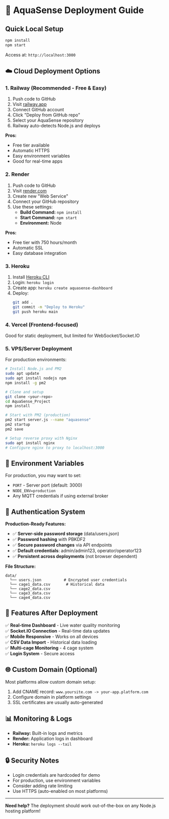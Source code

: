 # 🚀 AquaSense Deployment Guide

## Quick Local Setup
```bash
npm install
npm start
```
Access at: `http://localhost:3000`

## ☁️ Cloud Deployment Options

### 1. Railway (Recommended - Free & Easy)
1. Push code to GitHub
2. Visit [railway.app](https://railway.app)
3. Connect GitHub account
4. Click "Deploy from GitHub repo"
5. Select your AquaSense repository
6. Railway auto-detects Node.js and deploys

**Pros:** 
- Free tier available
- Automatic HTTPS
- Easy environment variables
- Good for real-time apps

### 2. Render
1. Push code to GitHub
2. Visit [render.com](https://render.com)
3. Create new "Web Service"
4. Connect your GitHub repository
5. Use these settings:
   - **Build Command:** `npm install`
   - **Start Command:** `npm start`
   - **Environment:** Node

**Pros:**
- Free tier with 750 hours/month
- Automatic SSL
- Easy database integration

### 3. Heroku
1. Install [Heroku CLI](https://devcenter.heroku.com/articles/heroku-cli)
2. Login: `heroku login`
3. Create app: `heroku create aquasense-dashboard`
4. Deploy:
   ```bash
   git add .
   git commit -m "Deploy to Heroku"
   git push heroku main
   ```

### 4. Vercel (Frontend-focused)
Good for static deployment, but limited for WebSocket/Socket.IO

### 5. VPS/Server Deployment
For production environments:

```bash
# Install Node.js and PM2
sudo apt update
sudo apt install nodejs npm
npm install -g pm2

# Clone and setup
git clone <your-repo>
cd AquaSense_Project
npm install

# Start with PM2 (production)
pm2 start server.js --name "aquasense"
pm2 startup
pm2 save

# Setup reverse proxy with Nginx
sudo apt install nginx
# Configure nginx to proxy to localhost:3000
```

## 🔧 Environment Variables

For production, you may want to set:
- `PORT` - Server port (default: 3000)
- `NODE_ENV=production`
- Any MQTT credentials if using external broker

## 🔐 Authentication System

**Production-Ready Features:**
- ✅ **Server-side password storage** (data/users.json)
- ✅ **Password hashing** with PBKDF2
- ✅ **Secure password changes** via API endpoints
- ✅ **Default credentials**: admin/admin123, operator/operator123
- ✅ **Persistent across deployments** (not browser dependent)

**File Structure:**
```
data/
  └── users.json          # Encrypted user credentials
  └── cage1_data.csv       # Historical data
  └── cage2_data.csv
  └── cage3_data.csv
  └── cage4_data.csv
```

## 📱 Features After Deployment

✅ **Real-time Dashboard** - Live water quality monitoring  
✅ **Socket.IO Connection** - Real-time data updates  
✅ **Mobile Responsive** - Works on all devices  
✅ **CSV Data Import** - Historical data loading  
✅ **Multi-cage Monitoring** - 4 cage system  
✅ **Login System** - Secure access  

## 🌐 Custom Domain (Optional)

Most platforms allow custom domain setup:
1. Add CNAME record: `www.yoursite.com -> your-app.platform.com`
2. Configure domain in platform settings
3. SSL certificates are usually auto-generated

## 📊 Monitoring & Logs

- **Railway:** Built-in logs and metrics
- **Render:** Application logs in dashboard  
- **Heroku:** `heroku logs --tail`

## 🔒 Security Notes

- Login credentials are hardcoded for demo
- For production, use environment variables
- Consider adding rate limiting
- Use HTTPS (auto-enabled on most platforms)

---

**Need help?** The deployment should work out-of-the-box on any Node.js hosting platform!
